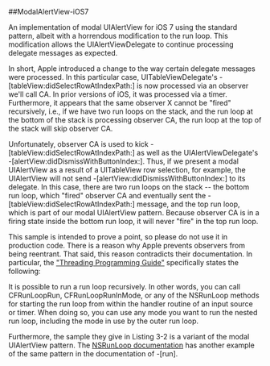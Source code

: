##ModalAlertView-iOS7

An implementation of modal UIAlertView for iOS 7 using the standard pattern, albeit with a horrendous modification to the run loop.  This modification allows the UIAlertViewDelegate to continue processing delegate messages as expected.

In short, Apple introduced a change to the way certain delegate messages were processed.  In this particular case, UITableViewDelegate's -[tableView:didSelectRowAtIndexPath:] is now processed via an observer we'll call CA.  In prior versions of iOS, it was processed via a timer.  Furthermore, it appears that the same observer X cannot be "fired" recursively, i.e., if we have two run loops on the stack, and the run loop at the bottom of the stack is processing observer CA, the run loop at the top of the stack will skip observer CA.

Unfortunately, observer CA is used to kick -[tableView:didSelectRowAtIndexPath:] as well as the UIAlertViewDelegate's -[alertView:didDismissWithButtonIndex:].  Thus, if we present a modal UIAlertView as a result of a UITableView row selection, for example, the UIAlertView will not send -[alertView:didDismissWithButtonIndex:] to its delegate.  In this case, there are two run loops on the stack -- the bottom run loop, which "fired" observer CA and eventually sent the -[tableView:didSelectRowAtIndexPath:] message, and the top run loop, which is part of our modal UIAlertView pattern.  Because observer CA is in a firing state inside the bottom run loop, it will never "fire" in the top run loop.

This sample is intended to prove a point, so please do not use it in production code.  There is a reason why Apple prevents observers from being reentrant.  That said, this reason contradicts their documentation.  In particular, the ["Threading Programming Guide"](https://developer.apple.com/library/ios/documentation/cocoa/Conceptual/Multithreading/RunLoopManagement/RunLoopManagement.html) specifically states the following:

It is possible to run a run loop recursively. In other words, you can call CFRunLoopRun, CFRunLoopRunInMode, or any of the NSRunLoop methods for starting the run loop from within the handler routine of an input source or timer. When doing so, you can use any mode you want to run the nested run loop, including the mode in use by the outer run loop.

Furthermore, the sample they give in Listing 3-2 is a variant of the modal UIAlertView pattern.  The [NSRunLoop documentation](https://developer.apple.com/library/mac/documentation/cocoa/reference/foundation/classes/nsrunloop_class/reference/reference.html) has another example of the same pattern in the documentation of -[run].
